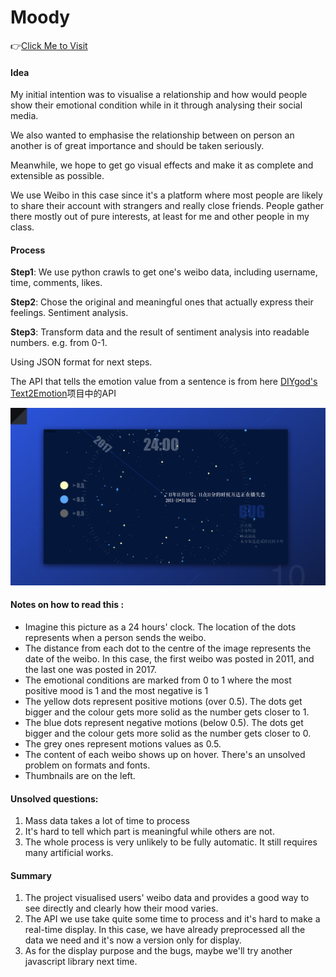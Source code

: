 # Moody
👉[Click Me to Visit](https://aliceleon.github.io/moody-data/index.html)

#### Idea

My initial intention was to visualise a relationship and how would people show their emotional condition while in it through analysing their social media.

We also wanted to emphasise the relationship between on person an another is of great importance and should be taken seriously.

Meanwhile, we hope to get go visual effects and make it as complete and extensible as possible.

We use Weibo in this case since it's a platform where most people are likely to share their account with strangers and really close friends. People gather there mostly out of pure interests, at least for me and other people in my class.



#### Process
**Step1**: We use python crawls to get one's weibo data, including username, time, comments, likes.

**Step2**: Chose the original and meaningful ones that actually express their feelings. Sentiment analysis.

**Step3**: Transform data and the result of sentiment analysis into readable numbers. e.g. from 0-1.

Using JSON format for next steps.

The API that tells the emotion value from a sentence is from here [DIYgod's Text2Emotion](https://github.com/DIYgod/Text2Emotion)项目中的API



![Moody.001](./Moody.001.png)



#### Notes on how to read this :

- Imagine this picture as a 24 hours' clock. The location of the dots represents when a person sends the weibo.
- The distance from each dot to the centre of the image represents the date of the weibo. In this case, the first weibo was posted in 2011, and the last one was posted in 2017.
- The emotional conditions are marked from 0 to 1 where the most positive mood is 1 and the most negative is 1
- The yellow dots represent positive motions (over 0.5). The dots get bigger and the colour gets more solid as the number gets closer to 1.
- The blue dots represent negative motions (below 0.5). The dots get bigger and the colour gets more solid as the number gets closer to 0.
- The grey ones represent motions values as 0.5.
- The content of each weibo shows up on hover. There's an unsolved problem on formats and fonts.
- Thumbnails are on the left.



#### Unsolved questions:

1. Mass data takes a lot of time to process
2. It's hard to tell which part is meaningful while others are not.
3. The whole process is very unlikely to be fully automatic. It still requires many artificial works.



#### Summary

1. The project visualised users' weibo data and provides a good way to see directly and clearly how their mood varies.
2. The API we use take quite some time to process and it's hard to make a real-time display. In this case, we have already preprocessed all the data we need and it's now a version only for display.
3. As for the display purpose and the bugs, maybe we'll try another javascript library next time.
